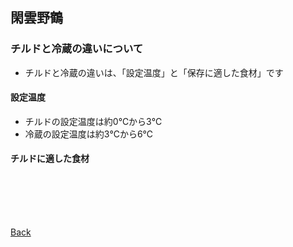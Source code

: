 ## 閑雲野鶴

### チルドと冷蔵の違いについて

- チルドと冷蔵の違いは、「設定温度」と「保存に適した食材」です

#### 設定温度

- チルドの設定温度は約0℃から3℃
- 冷蔵の設定温度は約3℃から6℃

#### チルドに適した食材

<p style="margin-top: 100px;"></p>

[Back](./../../)
